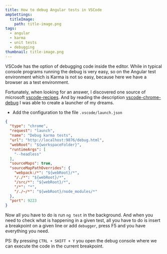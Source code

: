```yaml
---
title: How to debug Angular tests in VSCode
ampSettings:
  titleImage:
    path: title-image.png
tags:
  - angular
  - karma
  - unit tests
  - debugging
thumbnail: title-image.png
---
```


VSCode has the option of debugging code inside the editor. While in typical console programs running the debug is very easy, so on the Angular test environment which is Karma is not so easy, because here we have a browser as a test environment.

Fortunately, when looking for an answer, I discovered one source of microsoft [vscode-recipes](https://github.com/microsoft/vscode-recipes/tree/master/Angular-CLI). And by reading the description [vscode-chrome-debug](https://github.com/microsoft/vscode-chrome-debug) I was able to create a launcher of my dreams.

- Add the configuration to the file `.vscode/launch.json`

```json
{
  "type": "chrome",
  "request": "launch",
  "name": "Debug karma tests",
  "url": "http://localhost:9876/debug.html",
  "webRoot": "${workspaceFolder}",
  "runtimeArgs": [
    "--headless"
  ],
  "sourceMaps": true,
  "sourceMapPathOverrides": {
    "webpack:/*": "${webRoot}/*",
    "/./*": "${webRoot}/*",
    "/src/*": "${webRoot}/*",
    "/*": "*",
    "/./~/*": "${webRoot}/node_modules/*"
  },
  "port": 9223
}
```

Now all you have to do is run `ng test` in the background. And when you need to check what is happening in a given test, all you have to do is insert a breakpoint on a given line or add `debugger`, press F5 and you have everything you need.

PS: By pressing `CTRL + SHIFT + Y` you open the debug console where we can execute the code in the current breakpoint.
